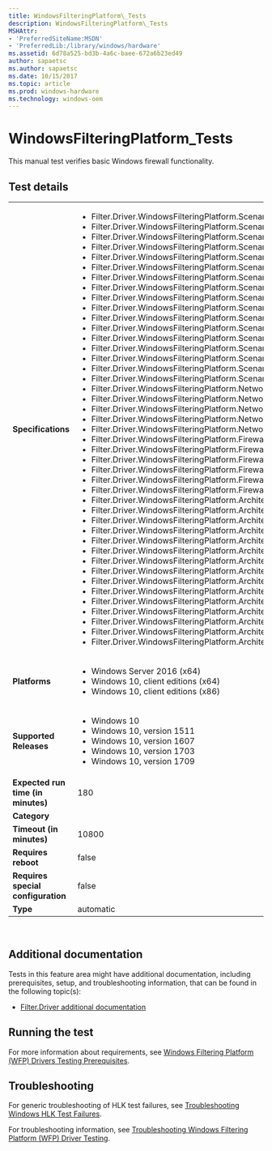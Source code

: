 ```yaml
---
title: WindowsFilteringPlatform\_Tests
description: WindowsFilteringPlatform\_Tests
MSHAttr:
- 'PreferredSiteName:MSDN'
- 'PreferredLib:/library/windows/hardware'
ms.assetid: 6d78a525-bd3b-4a6c-baee-672a6b23ed49
author: sapaetsc
ms.author: sapaetsc
ms.date: 10/15/2017
ms.topic: article
ms.prod: windows-hardware
ms.technology: windows-oem
---
```


# <span id="p_hlk_test.a9a199cc-29b0-4805-9362-a2e7da39810c"></span>WindowsFilteringPlatform\_Tests


This manual test verifies basic Windows firewall functionality.

## Test details
|||
|---|---|
| **Specifications**  | <ul><li>Filter.Driver.WindowsFilteringPlatform.Scenario.vSwitch.SupportReordering</li><li>Filter.Driver.WindowsFilteringPlatform.Scenario.vSwitch.SupportRemoval</li><li>Filter.Driver.WindowsFilteringPlatform.Scenario.vSwitch.SupportLiveMigration</li><li>Filter.Driver.WindowsFilteringPlatform.Scenario.vSwitch.NoEgressModification</li><li>Filter.Driver.WindowsFilteringPlatform.Scenario.vSwitch.InteropWithOtherExtensions</li><li>Filter.Driver.WindowsFilteringPlatform.Scenario.SupportVirtualPrivateNetworking</li><li>Filter.Driver.WindowsFilteringPlatform.Scenario.SupportRemoteDesktop</li><li>Filter.Driver.WindowsFilteringPlatform.Scenario.SupportRemoteAssistance</li><li>Filter.Driver.WindowsFilteringPlatform.Scenario.SupportPeerNameResolution</li><li>Filter.Driver.WindowsFilteringPlatform.Scenario.SupportMobileBroadBand</li><li>Filter.Driver.WindowsFilteringPlatform.Scenario.SupportMediaExtenderStreaming</li><li>Filter.Driver.WindowsFilteringPlatform.Scenario.SupportInternetStreaming</li><li>Filter.Driver.WindowsFilteringPlatform.Scenario.SupportICMPErrorMessages</li><li>Filter.Driver.WindowsFilteringPlatform.Scenario.SupportFileAndPrinterSharing</li><li>Filter.Driver.WindowsFilteringPlatform.Scenario.SupportBasicWebsiteBrowsing</li><li>Filter.Driver.WindowsFilteringPlatform.Scenario.SupportAutomaticUpdates</li><li>Filter.Driver.WindowsFilteringPlatform.Scenario.Support6to4</li><li>Filter.Driver.WindowsFilteringPlatform.NetworkingFundamental.SupportNameResolution</li><li>Filter.Driver.WindowsFilteringPlatform.NetworkingFundamental.SupportIPv6</li><li>Filter.Driver.WindowsFilteringPlatform.NetworkingFundamental.SupportIPv4</li><li>Filter.Driver.WindowsFilteringPlatform.NetworkingFundamental.SupportDynamicAddressing</li><li>Filter.Driver.WindowsFilteringPlatform.NetworkingFundamental.SupportAddressResolution</li><li>Filter.Driver.WindowsFilteringPlatform.Firewall.UseWindowsFilteringPlatform</li><li>Filter.Driver.WindowsFilteringPlatform.Firewall.SupportMACAddressExceptions</li><li>Filter.Driver.WindowsFilteringPlatform.Firewall.SupportApplicationExceptions</li><li>Filter.Driver.WindowsFilteringPlatform.Firewall.Support5TupleExceptions</li><li>Filter.Driver.WindowsFilteringPlatform.Firewall.NotOnlyPermitAllFilters</li><li>Filter.Driver.WindowsFilteringPlatform.Firewall.DisableWindowsFirewallProperly</li><li>Filter.Driver.WindowsFilteringPlatform.ArchitecturalDesign.Winsock</li><li>Filter.Driver.WindowsFilteringPlatform.ArchitecturalDesign.WFPObjectACLs</li><li>Filter.Driver.WindowsFilteringPlatform.ArchitecturalDesign.SupportPowerManagedStates</li><li>Filter.Driver.WindowsFilteringPlatform.ArchitecturalDesign.StreamInjection.NoStreamStarvation</li><li>Filter.Driver.WindowsFilteringPlatform.ArchitecturalDesign.PacketInjection.NoDeadlocks</li><li>Filter.Driver.WindowsFilteringPlatform.ArchitecturalDesign.NoTamperingWith3rdPartyObjects</li><li>Filter.Driver.WindowsFilteringPlatform.ArchitecturalDesign.NoAccessViolations</li><li>Filter.Driver.WindowsFilteringPlatform.ArchitecturalDesign.NetworkDiagnosticsFramework.HelperClass</li><li>Filter.Driver.WindowsFilteringPlatform.ArchitecturalDesign.FwpmSublayers.UseOwnOrBuiltIn</li><li>Filter.Driver.WindowsFilteringPlatform.ArchitecturalDesign.FwpmProviders.MaintainIdentifying</li><li>Filter.Driver.WindowsFilteringPlatform.ArchitecturalDesign.FwpmProviders.AssociateWithObjects</li><li>Filter.Driver.WindowsFilteringPlatform.ArchitecturalDesign.FwpmFilters.MaintainOneTerminating</li><li>Filter.Driver.WindowsFilteringPlatform.ArchitecturalDesign.ConnectionProxying.NoDeadlocks</li><li>Filter.Driver.WindowsFilteringPlatform.ArchitecturalDesign.AppContainers.SupportModernApplications</li><li>Filter.Driver.WindowsFilteringPlatform.ArchitecturalDesign.CleanUninstall</li></ul> |  
| **Platforms**   | <ul><li>Windows Server 2016 (x64)</li><li>Windows 10, client editions (x64)</li><li>Windows 10, client editions (x86)</li></ul> |
| **Supported Releases** | <ul><li>Windows 10</li><li>Windows 10, version 1511</li><li>Windows 10, version 1607</li><li>Windows 10, version 1703</li><li>Windows 10, version 1709</li></ul> |
|**Expected run time (in minutes)**| 180 |
|**Category**|  |
|**Timeout (in minutes)**| 10800 |
|**Requires reboot**| false |
|**Requires special configuration**| false |
|**Type**| automatic |

 

## <span id="Additional_documentation"></span><span id="additional_documentation"></span><span id="ADDITIONAL_DOCUMENTATION"></span>Additional documentation


Tests in this feature area might have additional documentation, including prerequisites, setup, and troubleshooting information, that can be found in the following topic(s):

-   [Filter.Driver additional documentation](filter-driver-additional-documentation.md)

## <span id="Running_the_test"></span><span id="running_the_test"></span><span id="RUNNING_THE_TEST"></span>Running the test


For more information about requirements, see [Windows Filtering Platform (WFP) Drivers Testing Prerequisites](windows-filtering-platform--wfp--drivers-testing-prerequisites.md).

## <span id="Troubleshooting"></span><span id="troubleshooting"></span><span id="TROUBLESHOOTING"></span>Troubleshooting


For generic troubleshooting of HLK test failures, see [Troubleshooting Windows HLK Test Failures](..\user\troubleshooting-windows-hlk-test-failures.md).

For troubleshooting information, see [Troubleshooting Windows Filtering Platform (WFP) Driver Testing](troubleshooting-windows-filtering-platform--wfp--driver-testing.md).

 

 






